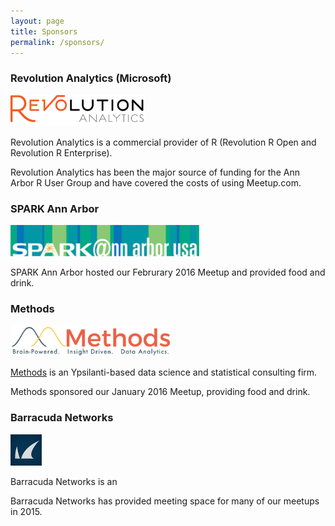 ```yaml
---
layout: page
title: Sponsors
permalink: /sponsors/
---
```


### Revolution Analytics (Microsoft)

<img height="50px" src="/images/sponsors/revolutionanalytics.png">

Revolution Analytics is a commercial provider of R (Revolution R Open and Revolution R Enterprise).

Revolution Analytics has been the major source of funding for the Ann Arbor R User Group and have covered the costs of using Meetup.com.

### SPARK Ann Arbor

<img height="50px" src="/images/sponsors/spark.png">



SPARK Ann Arbor hosted our Februrary 2016 Meetup and provided food and drink.

### Methods

<img height="50px" src="/images/sponsors/methods.png">

[Methods](http://www.methodsconsultants.com) is an Ypsilanti-based data science and statistical consulting firm.

Methods sponsored our January 2016 Meetup, providing food and drink.

### Barracuda Networks

<img height="50px" src="/images/sponsors/barracuda.jpeg">

Barracuda Networks is an 

Barracuda Networks has provided meeting space for many of our meetups in 2015.

